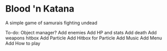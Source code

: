 # Blood 'n Katana
A simple game of samurais fighting undead

To-do:
    Object manager?
    Add enemies
    Add HP and stats
    Add death
    Add weapons hitbox
    Add Particle
    Add Hitbox for Particle
    Add Music
    Add Menu
    Add How to play
    
